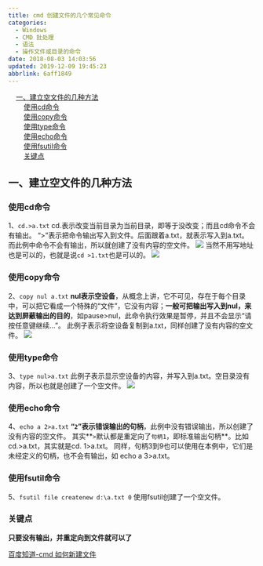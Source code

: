 ```yaml
---
title: cmd 创建文件的几个常见命令
categories: 
  - Windows
  - CMD 批处理
  - 语法
  - 操作文件或目录的命令
date: 2018-08-03 14:03:56
updated: 2019-12-09 19:45:23
abbrlink: 6aff1849
---
```

<div id='my_toc'>&nbsp;&nbsp;&nbsp;&nbsp;<a href="/blog/6aff1849/#一、建立空文件的几种方法">一、建立空文件的几种方法</a><br/>&nbsp;&nbsp;&nbsp;&nbsp;&nbsp;&nbsp;&nbsp;&nbsp;<a href="/blog/6aff1849/#使用cd命令">使用cd命令</a><br/>&nbsp;&nbsp;&nbsp;&nbsp;&nbsp;&nbsp;&nbsp;&nbsp;<a href="/blog/6aff1849/#使用copy命令">使用copy命令</a><br/>&nbsp;&nbsp;&nbsp;&nbsp;&nbsp;&nbsp;&nbsp;&nbsp;<a href="/blog/6aff1849/#使用type命令">使用type命令</a><br/>&nbsp;&nbsp;&nbsp;&nbsp;&nbsp;&nbsp;&nbsp;&nbsp;<a href="/blog/6aff1849/#使用echo命令">使用echo命令</a><br/>&nbsp;&nbsp;&nbsp;&nbsp;&nbsp;&nbsp;&nbsp;&nbsp;<a href="/blog/6aff1849/#使用fsutil命令">使用fsutil命令</a><br/>&nbsp;&nbsp;&nbsp;&nbsp;&nbsp;&nbsp;&nbsp;&nbsp;<a href="/blog/6aff1849/#关键点">关键点</a><br/></div><!--more-->
<script>if (navigator.platform.search('arm')==-1){document.getElementById('my_toc').style.display = 'none';}
var e,p = document.getElementsByTagName('p');while (p.length>0) {e = p[0];e.parentElement.removeChild(e);}
</script>

<!--end-->
## 一、建立空文件的几种方法 ##
### 使用cd命令 ###
1、`cd.>a.txt`
cd.表示改变当前目录为当前目录，即等于没改变；而且cd命令不会有输出。
“>”表示把命令输出写入到文件。后面跟着a.txt，就表示写入到a.txt。
而此例中命令不会有输出，所以就创建了没有内容的空文件。
![](https://i.imgur.com/jLjCU4z.png)
当然不用写地址也是可以的，也就是说`cd >1.txt`也是可以的。
![](https://i.imgur.com/s914p7I.png)
### 使用copy命令 ###
2、`copy nul a.txt`
**nul表示空设备**，从概念上讲，它不可见，存在于每个目录中，可以把它看成一个特殊的“文件”，它没有内容；**一般可把输出写入到nul，来达到屏蔽输出的目的**，如pause>nul，此命令执行效果是暂停，并且不会显示“请按任意键继续…”。
此例子表示将空设备复制到a.txt，同样创建了没有内容的空文件。
![](https://i.imgur.com/IMKmwSW.png)
### 使用type命令 ###
3、`type nul>a.txt`
此例子表示显示空设备的内容，并写入到a.txt。空目录没有内容，所以也就是创建了一个空文件。
![](https://i.imgur.com/gvC4DMB.png)
### 使用echo命令 ###
4、`echo a 2>a.txt`
**“`2`”表示错误输出的句柄**，此例中没有错误输出，所以创建了没有内容的空文件。
其实**`>`默认都是重定向了`句柄1`，即标准输出句柄**。比如cd.>a.txt，其实就是cd. 1>a.txt。
同样，句柄3到9也可以使用在本例中，它们是未经定义的句柄，也不会有输出，如
echo a 3>a.txt。
### 使用fsutil命令 ###
5、`fsutil file createnew d:\a.txt 0`
使用fsutil创建了一个空文件。
### 关键点 ###
**只要没有输出，并重定向到文件就可以了**

[百度知道-cmd 如何新建文件](https://zhidao.baidu.com/question/277563240.html)
